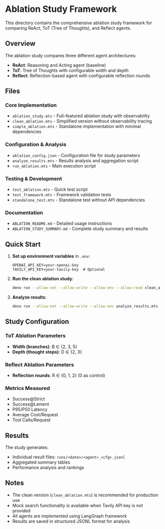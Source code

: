 # Ablation Study Framework

This directory contains the comprehensive ablation study framework for comparing ReAct, ToT (Tree of Thoughts), and Reflect agents.

## Overview

The ablation study compares three different agent architectures:
- **ReAct**: Reasoning and Acting agent (baseline)
- **ToT**: Tree of Thoughts with configurable width and depth
- **Reflect**: Reflection-based agent with configurable reflection rounds

## Files

### Core Implementation
- `ablation_study.mts` - Full-featured ablation study with observability
- `clean_ablation.mts` - Simplified version without observability tracing
- `simple_ablation.mts` - Standalone implementation with minimal dependencies

### Configuration & Analysis
- `ablation_config.json` - Configuration file for study parameters
- `analyze_results.mts` - Results analysis and aggregation script
- `run_ablation.mts` - Main execution script

### Testing & Development
- `test_ablation.mts` - Quick test script
- `test_framework.mts` - Framework validation tests
- `standalone_test.mts` - Standalone test without API dependencies

### Documentation
- `ABLATION_README.md` - Detailed usage instructions
- `ABLATION_STUDY_SUMMARY.md` - Complete study summary and results

## Quick Start

1. **Set up environment variables** in `.env`:
   ```
   OPENAI_API_KEY=your-openai-key
   TAVILY_API_KEY=your-tavily-key  # Optional
   ```

2. **Run the clean ablation study**:
   ```bash
   deno run --allow-net --allow-write --allow-env --allow-read clean_ablation.mts
   ```

3. **Analyze results**:
   ```bash
   deno run --allow-net --allow-write --allow-env analyze_results.mts
   ```

## Study Configuration

### ToT Ablation Parameters
- **Width (branches)**: B ∈ {2, 3, 5}
- **Depth (thought steps)**: D ∈ {2, 3}

### Reflect Ablation Parameters
- **Reflection rounds**: R ∈ {0, 1, 2} (0 as control)

### Metrics Measured
- Success@Strict
- Success@Lenient
- P95/P50 Latency
- Average Cost/Request
- Tool Calls/Request

## Results

The study generates:
- Individual result files: `runs/<date>/<agent>_<cfg>.jsonl`
- Aggregated summary tables
- Performance analysis and rankings

## Notes

- The clean version (`clean_ablation.mts`) is recommended for production use
- Mock search functionality is available when Tavily API key is not provided
- All agents are implemented using LangGraph framework
- Results are saved in structured JSONL format for analysis
